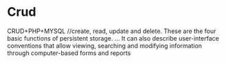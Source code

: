 # Crud
CRUD+PHP+MYSQL //create, read, update and delete. These are the four basic functions of persistent storage. ... It can also describe user-interface conventions that allow viewing, searching and modifying information through computer-based forms and reports
